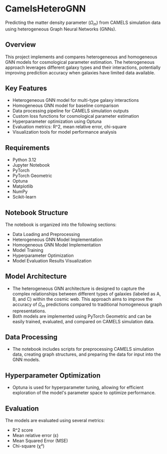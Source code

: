 # CamelsHeteroGNN

Predicting the matter density parameter ($\Omega_m$) from CAMELS simulation data using heterogeneous Graph Neural Networks (GNNs).

## Overview

This project implements and compares heterogeneous and homogeneous GNN models for cosmological parameter estimation. The heterogeneous approach leverages different galaxy types and their interactions, potentially improving prediction accuracy when galaxies have limited data available.

## Key Features

- Heterogeneous GNN model for multi-type galaxy interactions
- Homogeneous GNN model for baseline comparison
- Data processing pipeline for CAMELS simulation outputs
- Custom loss functions for cosmological parameter estimation
- Hyperparameter optimization using Optuna
- Evaluation metrics: R^2, mean relative error, chi-square
- Visualization tools for model performance analysis

## Requirements

- Python 3.12
- Jupyter Notebook
- PyTorch
- PyTorch Geometric
- Optuna
- Matplotlib
- NumPy
- Scikit-learn

## Notebook Structure

The notebook is organized into the following sections:

- Data Loading and Preprocessing
- Heterogeneous GNN Model Implementation
- Homogeneous GNN Model Implementation
- Model Training
- Hyperparameter Optimization
- Model Evaluation
Results Visualization

## Model Architecture

- The heterogeneous GNN architecture is designed to capture the complex relationships between different types of galaxies (labeled as A, B, and C) within the cosmic web. This approach aims to improve the accuracy of $\Omega_m$ predictions compared to traditional homogeneous graph representations.
- Both models are implemented using PyTorch Geometric and can be easily trained, evaluated, and compared on CAMELS simulation data.

## Data Processing
- The notebook includes scripts for preprocessing CAMELS simulation data, creating graph structures, and preparing the data for input into the GNN models.
  
## Hyperparameter Optimization
- Optuna is used for hyperparameter tuning, allowing for efficient exploration of the model's parameter space to optimize performance.
  
## Evaluation
The models are evaluated using several metrics:
- R^2 score
- Mean relative error (ε)
- Mean Squared Error (MSE)
- Chi-square (χ²)

